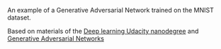 An example of a Generative Adversarial Network trained on the MNIST dataset.

Based on materials of the [Deep learning Udacity nanodegree](https://eu.udacity.com/course/deep-learning-nanodegree--nd101) and [Generative Adversarial Networks](https://arxiv.org/abs/1406.2661)

